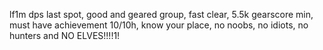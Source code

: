 lf1m dps last spot, good and geared group, fast clear, 5.5k gearscore min, must have achievement 10/10h, know your place, no noobs, no idiots, no hunters and NO ELVES!!!!1!